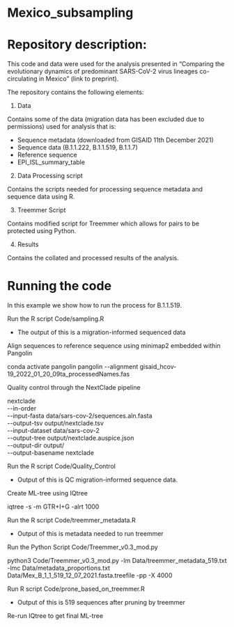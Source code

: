 # Mexico_subsampling



# Repository description:
This code and data were used for the analysis presented in “Comparing the evolutionary dynamics of predominant SARS-CoV-2 virus lineages co-circulating in Mexico” (link to preprint).

The repository contains the following elements:

1. Data

Contains some of the data (migration data has been excluded due to permissions) used for analysis that is:

* Sequence metadata (downloaded from GISAID 11th December 2021)
* Sequence data (B.1.1.222, B.1.1.519, B.1.1.7)
* Reference sequence 
* EPI_ISL_summary_table

2. Data Processing script

Contains the scripts needed for processing sequence metadata and sequence data using R. 

3. Treemmer Script 

Contains modified script for Treemmer which allows for pairs to be protected using Python.

4. Results

Contains the collated and processed results of the analysis.

# Running the code

In this example we show how to run the process for B.1.1.519.

Run the R script Code/sampling.R 

* The output of this is a migration-informed sequenced data

Align sequences to reference sequence using minimap2 embedded within Pangolin

conda activate pangolin
pangolin --alignment gisaid_hcov-19_2022_01_20_09ta_processedNames.fas

Quality control through the NextClade pipeline

nextclade \
--in-order \
--input-fasta data/sars-cov-2/sequences.aln.fasta \
--output-tsv output/nextclade.tsv \
--input-dataset data/sars-cov-2 \
--output-tree output/nextclade.auspice.json \
--output-dir output/ \
--output-basename nextclade

Run the R script Code/Quality_Control 

* Output of this is QC migration-informed sequence data.

Create ML-tree using IQtree

iqtree -s -m GTR+I+G -alrt 1000

Run the R script Code/treemmer_metadata.R

* Output of this is metadata needed to run treemmer

Run the Python Script Code/Treemmer_v0.3_mod.py

python3 Code/Treemmer_v0.3_mod.py  -lm Data/treemmer_metadata_519.txt -lmc Data/metadata_proportions.txt  Data/Mex_B_1_1_519_12_07_2021.fasta.treefile -pp -X 4000

Run R script Code/prone_based_on_treemmer.R

* Output of this is 519 sequences after pruning by treemmer

Re-run IQtree to get final ML-tree
